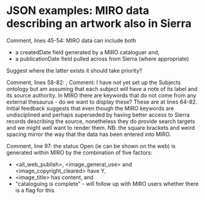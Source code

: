 
# JSON examples: MIRO data describing an artwork also in Sierra

Comment, lines 45-54: MIRO data can include both 

* a createdDate field generated by a MIRO cataloguer and,
* a publicationDate field pulled across from Sierra (where appropriate)

Suggest where the latter exists it should take priority?

Comment, lines 58-82: ; Comment: I have not yet set up the Subjects ontology but am assuming that each subject will have a note of its label and its source authority.
In MIRO there are keywords that do not come from any external thesaurus - do we want to display these?  These are at lines 64-82.  Initial feedback suggests that even though the MIRO keywords are undisciplined and perhaps superseded by having better access to Sierra records
describing the source, nonetheless they do provide search targets and we might well want to render them.
NB: the square brackets and weird spacing mirror the way that the data has been entered into MIRO.

Comment, line 97: the status Open (ie can be shown on the web) is generated within MIRO by the combination of five factors: 
* <all_web_publish>, <image_general_use> and <image_copyright_cleared> have Y, 
* <image_title> has content, and 
* "cataloguing is complete" - will follow up with MIRO users whether there is a flag for this